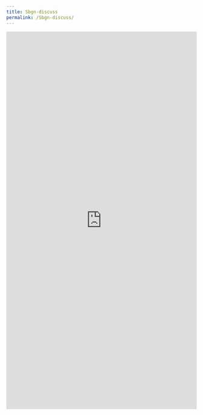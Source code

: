 ```yaml
---
title: Sbgn-discuss
permalink: /Sbgn-discuss/
---
```


<html>
<iframe id="auto-resized-iframe" src="https://utils.its.caltech.edu/mailman/listinfo/sbgn-discuss" height="1000" width="100%" frameborder="0" marginheight="0" marginwidth="0"></iframe>

</html>
